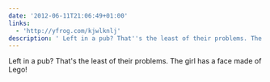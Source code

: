 ```yaml
---
date: '2012-06-11T21:06:49+01:00'
links:
  - 'http://yfrog.com/kjwlknlj'
description: ' Left in a pub? That''s the least of their problems. The girl has a face made of Lego!'
---
```

 Left in a pub? That's the least of their problems. The girl has a face made of Lego!
